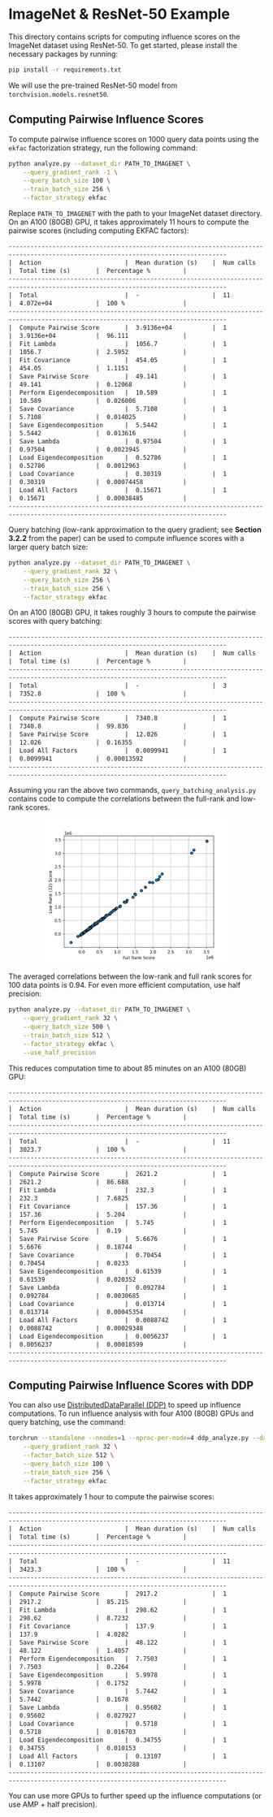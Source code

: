 # ImageNet & ResNet-50 Example

This directory contains scripts for computing influence scores on the ImageNet dataset using ResNet-50.
To get started, please install the necessary packages by running:

```bash
pip install -r requirements.txt
```

We will use the pre-trained ResNet-50 model from `torchvision.models.resnet50`.

## Computing Pairwise Influence Scores

To compute pairwise influence scores on 1000 query data points using the `ekfac` factorization strategy, run the following command:

```bash
python analyze.py --dataset_dir PATH_TO_IMAGENET \
    --query_gradient_rank -1 \
    --query_batch_size 100 \
    --train_batch_size 256 \
    --factor_strategy ekfac
```

Replace `PATH_TO_IMAGENET` with the path to your ImageNet dataset directory. On an A100 (80GB) GPU, it takes approximately 11 hours to compute the pairwise scores (including computing EKFAC factors):

```
----------------------------------------------------------------------------------------------------------------------------------
|  Action                       |  Mean duration (s)    |  Num calls            |  Total time (s)       |  Percentage %         |
----------------------------------------------------------------------------------------------------------------------------------
|  Total                        |  -                    |  11                   |  4.072e+04            |  100 %                |
----------------------------------------------------------------------------------------------------------------------------------
|  Compute Pairwise Score       |  3.9136e+04           |  1                    |  3.9136e+04           |  96.111               |
|  Fit Lambda                   |  1056.7               |  1                    |  1056.7               |  2.5952               |
|  Fit Covariance               |  454.05               |  1                    |  454.05               |  1.1151               |
|  Save Pairwise Score          |  49.141               |  1                    |  49.141               |  0.12068              |
|  Perform Eigendecomposition   |  10.589               |  1                    |  10.589               |  0.026006             |
|  Save Covariance              |  5.7108               |  1                    |  5.7108               |  0.014025             |
|  Save Eigendecomposition      |  5.5442               |  1                    |  5.5442               |  0.013616             |
|  Save Lambda                  |  0.97504              |  1                    |  0.97504              |  0.0023945            |
|  Load Eigendecomposition      |  0.52786              |  1                    |  0.52786              |  0.0012963            |
|  Load Covariance              |  0.30319              |  1                    |  0.30319              |  0.00074458           |
|  Load All Factors             |  0.15671              |  1                    |  0.15671              |  0.00038485           |
----------------------------------------------------------------------------------------------------------------------------------
```

Query batching (low-rank approximation to the query gradient; see **Section 3.2.2** from the paper) can be used to compute influence scores with a larger query batch size:

```bash
python analyze.py --dataset_dir PATH_TO_IMAGENET \
    --query_gradient_rank 32 \
    --query_batch_size 256 \
    --train_batch_size 256 \
    --factor_strategy ekfac
```

On an A100 (80GB) GPU, it takes roughly 3 hours to compute the pairwise scores with query batching:

```
----------------------------------------------------------------------------------------------------------------------------------
|  Action                       |  Mean duration (s)    |  Num calls            |  Total time (s)       |  Percentage %         |
----------------------------------------------------------------------------------------------------------------------------------
|  Total                        |  -                    |  3                    |  7352.8               |  100 %                |
----------------------------------------------------------------------------------------------------------------------------------
|  Compute Pairwise Score       |  7340.8               |  1                    |  7340.8               |  99.836               |
|  Save Pairwise Score          |  12.026               |  1                    |  12.026               |  0.16355              |
|  Load All Factors             |  0.0099941            |  1                    |  0.0099941            |  0.00013592           |
----------------------------------------------------------------------------------------------------------------------------------
```

Assuming you ran the above two commands, `query_batching_analysis.py` contains code to compute the correlations between the full-rank and low-rank scores.

<p align="center">
<a href="#"><img width="380" img src="figure/query_batching.png" alt="Query Batching"/></a>
</p>

The averaged correlations between the low-rank and full rank scores for 100 data points is 0.94.
For even more efficient computation, use half precision:

```bash
python analyze.py --dataset_dir PATH_TO_IMAGENET \
    --query_gradient_rank 32 \
    --query_batch_size 500 \
    --train_batch_size 512 \
    --factor_strategy ekfac \
    --use_half_precision
```

This reduces computation time to about 85 minutes on an A100 (80GB) GPU:

```
----------------------------------------------------------------------------------------------------------------------------------
|  Action                       |  Mean duration (s)    |  Num calls            |  Total time (s)       |  Percentage %         |
----------------------------------------------------------------------------------------------------------------------------------
|  Total                        |  -                    |  11                   |  3023.7               |  100 %                |
----------------------------------------------------------------------------------------------------------------------------------
|  Compute Pairwise Score       |  2621.2               |  1                    |  2621.2               |  86.688               |
|  Fit Lambda                   |  232.3                |  1                    |  232.3                |  7.6825               |
|  Fit Covariance               |  157.36               |  1                    |  157.36               |  5.204                |
|  Perform Eigendecomposition   |  5.745                |  1                    |  5.745                |  0.19                 |
|  Save Pairwise Score          |  5.6676               |  1                    |  5.6676               |  0.18744              |
|  Save Covariance              |  0.70454              |  1                    |  0.70454              |  0.0233               |
|  Save Eigendecomposition      |  0.61539              |  1                    |  0.61539              |  0.020352             |
|  Save Lambda                  |  0.092784             |  1                    |  0.092784             |  0.0030685            |
|  Load Covariance              |  0.013714             |  1                    |  0.013714             |  0.00045354           |
|  Load All Factors             |  0.0088742            |  1                    |  0.0088742            |  0.00029348           |
|  Load Eigendecomposition      |  0.0056237            |  1                    |  0.0056237            |  0.00018599           |
----------------------------------------------------------------------------------------------------------------------------------
```

## Computing Pairwise Influence Scores with DDP

You can also use [DistributedDataParallel (DDP)](https://pytorch.org/tutorials/intermediate/ddp_tutorial.html) to speed up influence computations. To run influence analysis with four A100 (80GB) GPUs and query batching, use the command:

```bash
torchrun --standalone --nnodes=1 --nproc-per-node=4 ddp_analyze.py --dataset_dir PATH_TO_IMAGENET \
    --query_gradient_rank 32 \
    --factor_batch_size 512 \
    --query_batch_size 100 \
    --train_batch_size 256 \
    --factor_strategy ekfac
```

It takes approximately 1 hour to compute the pairwise scores:

```
----------------------------------------------------------------------------------------------------------------------------------
|  Action                       |  Mean duration (s)    |  Num calls            |  Total time (s)       |  Percentage %         |
----------------------------------------------------------------------------------------------------------------------------------
|  Total                        |  -                    |  11                   |  3423.3               |  100 %                |
----------------------------------------------------------------------------------------------------------------------------------
|  Compute Pairwise Score       |  2917.2               |  1                    |  2917.2               |  85.215               |
|  Fit Lambda                   |  298.62               |  1                    |  298.62               |  8.7232               |
|  Fit Covariance               |  137.9                |  1                    |  137.9                |  4.0282               |
|  Save Pairwise Score          |  48.122               |  1                    |  48.122               |  1.4057               |
|  Perform Eigendecomposition   |  7.7503               |  1                    |  7.7503               |  0.2264               |
|  Save Eigendecomposition      |  5.9978               |  1                    |  5.9978               |  0.1752               |
|  Save Covariance              |  5.7442               |  1                    |  5.7442               |  0.1678               |
|  Save Lambda                  |  0.95602              |  1                    |  0.95602              |  0.027927             |
|  Load Covariance              |  0.5718               |  1                    |  0.5718               |  0.016703             |
|  Load Eigendecomposition      |  0.34755              |  1                    |  0.34755              |  0.010153             |
|  Load All Factors             |  0.13107              |  1                    |  0.13107              |  0.0038288            |
----------------------------------------------------------------------------------------------------------------------------------
```

You can use more GPUs to further speed up the influence computations (or use AMP + half precision).

